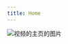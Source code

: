 ```yaml
---
title: Home
---
```


<subhome
    title="Starcloudsea的视频" 
    subtitle="剪视频，认准Blender和Davinci Resolve(不是)" 
    tagline="会剪视频的Starcloudsea在这里立刻飘了😈(假的🥴)"
    tiptitle="<- 在侧边栏查看更多.">
    <img src="/docs/Shared/Blogs/MediaLibrary/Videos/VideosHome.png" alt="视频的主页的图片" title="别问，问就是苦力怕和骷髅的骨骼有问题💢" style="padding-bottom: 40px;" class="subhomeimg"/>
</subhome>